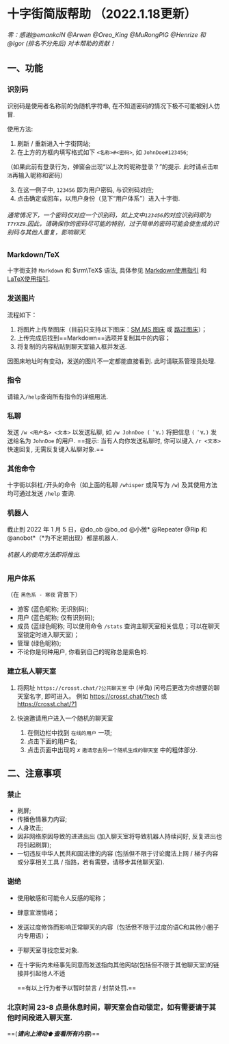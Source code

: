 # 十字街简版帮助  （2022.1.18更新）

###### 零：感谢@emankciN @Arwen @Oreo_King @MuRongPIG @Henrize 和 @Igor (排名不分先后) 对本帮助的贡献！

## 一、功能

### 识别码
识别码是使用者名称前的伪随机字符串, 在不知道密码的情况下极不可能被别人仿冒.

使用方法:

1. 刷新 / 重新进入十字街网站;
2. 在上方的方框内填写格式如下 `<名称>#<密码>`, 如 `JohnDoe#123456`;

（如果此前有登录行为，弹窗会出现“以上次的昵称登录？”的提示. 此时请点击`取消`再输入昵称和密码）

3. 在这一例子中, `123456` 即为用户密码, 与识别码对应;
4. 点击确定或回车，以用户身份（见下“用户体系”）进入十字街.
###### 通常情况下，一个密码仅对应一个识别码，如上文中`123456`的对应识别码即为`T7YXZ9`.因此，请确保你的密码尽可能的特别，过于简单的密码可能会使生成的识别码与其他人重复，影响聊天.

### Markdown/TeX
十字街支持 `Markdown` 和 $\rm\TeX$ 语法, 具体参见 [Markdown使用指引](https://www.jianshu.com/p/335db5716248) 和 [LaTeX使用指引](https://www.jianshu.com/p/3e842d67ada2).

### 发送图片
流程如下：

1. 将图片上传至图床（目前只支持以下图床：[SM.MS 图床](https://sm.ms/) 或 [路过图床](https://imgtu.com/)）；
2. 上传完成后找到==Markdown==选项并复制其中的内容；
3. 将复制的内容粘贴到聊天室输入框并发送.

因图床地址时有变动，发送的图片不一定都能直接看到. 此时请联系管理员处理.

### 指令
请输入`/help`查询所有指令的详细用法.

### 私聊
发送 `/w <用户名> <文本>` 以发送私聊, 如 `/w JohnDoe ( ﾟ∀。)` 将把信息 `( ﾟ∀。)` 发送给名为 `JohnDoe` 的用户.
==提示: 当有人向你发送私聊时, 你可以键入 `/r <文本>` 快速回复, 无需反复键入私聊对象.==

### 其他命令
十字街以斜杠`/`开头的命令（如上面的私聊 `/whisper` 或简写为 `/w`) 及其使用方法均可通过发送 `/help` 查询.

### 机器人
截止到 2022 年 1 月 5 日，@do_ob @bo_od @小微* @Repeater @Rip 和 @anobot*（*为不定期出现）都是机器人.

###### 机器人的使用方法即将推出.

### 用户体系
（在 `黑色系 - 寒夜` 背景下）

- 游客 (蓝色昵称; 无识别码);
- 用户 (蓝色昵称; 仅有识别码);
- 成员 (蓝绿色昵称; 可以使用命令 `/stats` 查询主聊天室相关信息；可以在聊天室锁定时进入聊天室)；
- 管理 (绿色昵称);
- 不论你是何种用户, 你看到自己的昵称总是紫色的.

### 建立私人聊天室
1. 将网址 `https://crosst.chat/?公共聊天室` 中  (半角) 问号后更改为你想要的聊天室名字, 即可进入。
    例如 https://crosst.chat/?tech 或 https://crosst.chat/?1

2. 快速邀请用户进入一个随机的聊天室
    1. 在侧边栏中找到 `在线的用户` 一项;
    2. 点击下面的用户名;
    3. 点击页面中出现的 $x$ `邀请您去另一个随机生成的聊天室` 中的粗体部分.

## 二、注意事项

### 禁止
- 刷屏;
- 传播色情暴力内容;
- 人身攻击;
- 因非网络原因导致的进进出出 (加入聊天室将导致机器人持续问好, 反复进出也将引起刷屏);
- 一切违反中华人民共和国法律的内容 (包括但不限于讨论魔法上网 / 梯子内容或分享相关工具 / 指路，若有需要，请移步其他聊天室).
### 谢绝
- 使用敏感和可能令人反感的昵称；
- 肆意宣泄情绪；
- 发送过度修饰而影响正常聊天的内容（包括但不限于过度的语C和其他小圈子内专用语）；
- 于聊天室寻找恋爱对象.
- 在十字街内未经事先同意而发送指向其他网站(包括但不限于其他聊天室)的链接并引起他人不适

    ==有以上行为者予以暂时禁言 / 封禁处罚.==
### 北京时间 23-8 点是休息时间，聊天室会自动锁定，如有需要请于其他时间段进入聊天室.

==(___请向上滑动⬆查看所有内容___)==

